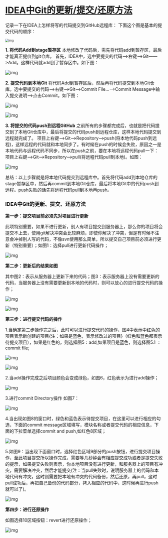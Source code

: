 # [IDEA中Git的更新/提交/还原方法](https://www.cnblogs.com/huzixia/p/10392321.html)

记录一下在IDEA上怎样将写的代码提交到GitHub远程库：
下面这个图是基本的提交代码的顺序：

<img src="01.2.IDEA中Git的更新提交还原.assets/1460221-20190217191520744-1369498433.png" alt="img" style="zoom: 67%;" />


**1. 将代码Add到stage暂存区**
本地修改了代码后，需先将代码add到暂存区，最后才能真正提价到git仓库。
首先，IDEA中，选中要提交的代码——>右键——>Git——>Add。这样代码就add到了暂存区中。如下图：

![img](01.2.IDEA中Git的更新提交还原.assets/1460221-20190217191541229-414355283.png)

 

**2. 提交代码到本地Git**
将代码Add到暂存区后，然后再将代码提交到本地Git仓库。选中要提交的代码——>右键——>Git——>Commit File…——>Commit Message中输入提交说明——>点击Commit。如下图：

 ![img](01.2.IDEA中Git的更新提交还原.assets/1460221-20190217191559382-1906131489.png)

![img](01.2.IDEA中Git的更新提交还原.assets/1460221-20190217191655032-819616659.png)

**3. 将提交的代码push到远程GitHub**
之前所有的步骤都完成后，也就是把代码提交到了本地Git仓库中，最后将提交的代码push到远程仓库，这样本地代码提交到远程就完成了。
项目上右键——>Git——>Repository——>push(将本地代码push到远程)，这样远程的代码就和本地同步了。有时候在push的时候会失败，原因之一是本地代码与远程代码不同步，所以在push之前，要在本地将远程代码pull一下：项目上右键——>Git——>Repository——>pull(将远程代码pull到本地)。如图：

 ![img](01.2.IDEA中Git的更新提交还原.assets/1460221-20190217191731423-415264408.png)

总结：以上步骤就是将本地代码提交到远程库中。首先将代码add到本地仓库的stage暂存区中，然后再commit到本地Git仓库，最后将本地Git中的代码push到远程。push失败的话先将远程代码pull到本地再push。



### **IDEA中Git的更新、提交、还原方法**

**第一步：提交项目前必须先对项目进行更新**

此项特别重要，如果不进行更新，别人有项目提交到服务器上，那么你的项目将会提交不上去，使用git解决冲突会比较麻烦，即使你解决了冲突，但是有时候不注意会冲掉别人写的代码，不像svn使用那么简单，所以提交自己项目前必须进行更新（特别重要）；如图1：选择pull进行更新代码操作；

![img](01.2.IDEA中Git的更新提交还原.assets/1460221-20190217190724691-1566290443.png)

**第二步：更新后的结果如图**

其中图2：表示从服务器上更新下来的代码；图3：表示服务器上没有需要更新的代码，当服务器上没有需要更新到本地的代码时，则可以放心的进行提交代码的操作；

 ![img](01.2.IDEA中Git的更新提交还原.assets/1460221-20190217190741856-959531467.png)

![img](01.2.IDEA中Git的更新提交还原.assets/1460221-20190217190850413-414383341.png)

 

**第三步：进行提交代码的操作**

1.当确定第二步操作完之后，此时可以进行提交代码的操作，图4中表示中红色的项目表示新创建的项目{注：如果是蓝色，表示修改过的项目}（红色和蓝色都表示待提交项目），如果是红色的，则选择图5：add,如果项目是蓝色，则选择图5.1 ：commit file;

 ![img](01.2.IDEA中Git的更新提交还原.assets/1460221-20190217190916877-1206877680.png)

![img](01.2.IDEA中Git的更新提交还原.assets/1460221-20190217191001314-1852074471.png)

2.当add操作完成之后项目颜色会变成绿色，如图6，红色表示为进行add操作；

![img](01.2.IDEA中Git的更新提交还原.assets/1460221-20190217191142050-793307932.jpg)

 

3.进行commit Directory操作 如图7：

![img](01.2.IDEA中Git的更新提交还原.assets/1460221-20190217191223342-366928026.png)

 

4.当出现如图8的窗口时，绿色和蓝色表示待提交项目，在这里可以进行相应的勾选，下面的commit message区域填写，模块名称或者提交代码的相应信息，下面的下拉菜单选择commit and push,如红色8区域；

![img](01.2.IDEA中Git的更新提交还原.assets/1460221-20190217191248588-682789888.png)

 

5.如图9：当出现下面窗口时，选择红色区域9部分的push按钮，进行提交项目操作，至此项目提交所以操作完成，需要等几秒钟会有相应提交成功或者是提交失败的提示，如果提交失败则表示，你本地项目没有进行更新，和服务器上的项目有冲突，需要解决冲突，然后才能提交(注：当pull失败时，说明服务器上的代码和本地代码有冲突，这时则需要把本地有冲突的代码备份，然后还原，再pull，这时pull成功后，再把自己备份的代码部分，拷入相应的代码中，这时候再进行push就可以了)。

 ![img](01.2.IDEA中Git的更新提交还原.assets/1460221-20190217191314355-1703007480.png)

 

**第四步：进行还原操作**

如图选择10区域按钮：revert进行还原操作；

 ![img](01.2.IDEA中Git的更新提交还原.assets/1460221-20190217191341932-1999874177.png)

 